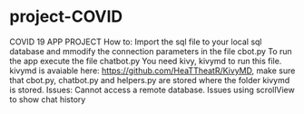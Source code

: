 # project-COVID
COVID 19 APP PROJECT
How to:
  Import the sql file to your local sql database and mmodify the connection parameters in the file cbot.py
  To run the app execute the file chatbot.py
  You need kivy, kivymd to run this file.
  kivymd is avaiable here: https://github.com/HeaTTheatR/KivyMD, make sure that cbot.py, chatbot.py and helpers.py are stored where the folder kivymd is stored.
Issues:
  Cannot access a remote database.
  Issues using scrollView to show chat history
